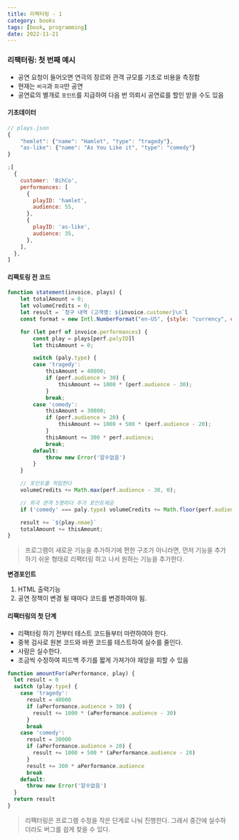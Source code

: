 ```yaml
---
title: 리팩터링 - 1
category: books
tags: [book, programming]
date: 2022-11-21
---
```


### 리팩터링: 첫 번째 예시

- 공연 요청이 들어오면 연극의 장르와 관객 규모를 기초로 비용을 측정함
- 현재는 `비극`과 `희극`만 공연
- 공연료의 별개로 `포인트`를 지급하여 다음 번 의뢰시 공연료를 할인 받을 수도 있음

#### 기초데이터

```js
// plays.json
{
    "hemlet": {"name": "Hamlet", "type": "tragedy"},
    "as-like": {"name": "As You Like it", "type": "comedy"}
}
```

```js
;[
  {
    customer: 'BihCo',
    performances: [
      {
        playID: 'hamlet',
        audience: 55,
      },
      {
        playID: 'as-like',
        audience: 35,
      },
    ],
  },
]
```

#### 리팩토링 전 코드

```js
function statement(invoice, plays) {
    let totalAmount = 0;
    let volumeCredits = 0;
    let result = `청구 내역 (고객명: ${invoice.customer}\n`l
    const format = new Intl.NumberFormat("en-US", {style: "currency", currency: "USD", minimunFactionDigits: 2}).format;

    for (let perf of invoice.performances) {
        const play = plays[perf.palyID]l
        let thisAmount = 0;

        switch (paly.type) {
        case 'tragedy':
            thisAmount = 40000;
            if (perf.audience > 30) {
                thisAmount += 1000 * (perf.audience - 30);
            }
            break;
        case 'comedy':
            thisAmount = 30000;
            if (perf.audience > 20) {
                thisAmount += 1000 + 500 * (perf.audience - 20);
            }
            thisAmount += 300 * perf.audience;
            break;
        default:
            throw new Error('알수없음')
        }
    }

    // 포인트를 적립한다
    volumeCredits += Math.max(perf.audience - 30, 0);

    // 희극 관객 5명마다 추가 포인트제공
    if ('comedy' === paly.type) volumeCredits += Math.floor(perf.audience / 5)

    result += `${play.nmae}`
    totalAmount += thisAmount;
}
```

> 프로그램이 새로운 기능을 추가하기에 편한 구조가 아니라면, 먼저 기능을 추가하기 쉬운 형태로 리팩터링 하고 나서 원하는 기능을 추가한다.

**변경포인트**

1. HTML 출력기능
2. 공연 정책이 변경 될 때마다 코드를 변경하여야 됨.

#### 리팩터링의 첫 단계

- 리팩터링 하기 전부터 테스트 코드들부터 마련하여야 한다.
- 중복 검사로 원본 코드와 바뀐 코드를 테스트하여 실수를 줄인다.
- 사람은 실수한다.
- 조금씩 수정하여 피드백 주기를 짧게 가져가야 재앙을 피할 수 있음

```js
function amountFor(aPerformance, play) {
  let result = 0
  switch (play.type) {
    case 'tragedy':
      result = 40000
      if (aPerformance.audience > 30) {
        result += 1000 * (aPerformance.audience - 30)
      }
      break
    case 'comedy':
      result = 30000
      if (aPerformance.audience > 20) {
        result += 1000 + 500 * (aPerformance.audience - 20)
      }
      result += 300 * aPerformance.audience
      break
    default:
      throw new Error('알수없음')
  }
  return result
}
```

> 리팩터링은 프로그램 수정을 작은 단계로 나눠 진행한다. 그래서 중간에 실수하더라도 버그를 쉽게 찾을 수 있다.
